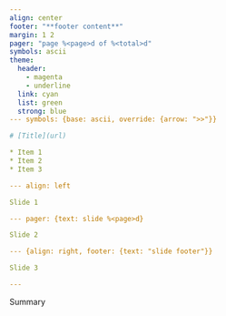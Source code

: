 ```yaml
---
align: center
footer: "**footer content**"
margin: 1 2
pager: "page %<page>d of %<total>d"
symbols: ascii
theme:
  header:
    - magenta
    - underline
  link: cyan
  list: green
  strong: blue
--- symbols: {base: ascii, override: {arrow: ">>"}}

# [Title](url)

* Item 1
* Item 2
* Item 3

--- align: left

Slide 1

--- pager: {text: slide %<page>d}

Slide 2

--- {align: right, footer: {text: "slide footer"}}

Slide 3

---
```


Summary
